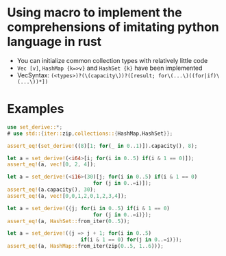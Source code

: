 # Using macro to implement the comprehensions of imitating python language in rust
- You can initialize common collection types with relatively little code
- `Vec [v]`, `HashMap {k=>v}` and `HashSet {k}` have been implemented
- VecSyntax: `(<types>)?(\(capacity\))?([result; for\(...\)((for|if)\(...\))*])`

# Examples
```rust
use set_derive::*;
# use std::{iter::zip,collections::{HashMap,HashSet}};

assert_eq!(set_derive!((8)[1; for(_ in 0..1)]).capacity(), 8);

let a = set_derive!(<i64>[i; for(i in 0..5) if(i & 1 == 0)]);
assert_eq!(a, vec![0, 2, 4]);

let a = set_derive!(<i16>(30)[j; for(i in 0..5) if(i & 1 == 0)
                            for (j in 0..=i)]);
assert_eq!(a.capacity(), 30);
assert_eq!(a, vec![0,0,1,2,0,1,2,3,4]);

let a = set_derive!({j; for(i in 0..5) if(i & 1 == 0)
                            for (j in 0..=i)});
assert_eq!(a, HashSet::from_iter(0..5));

let a = set_derive!({j => j + 1; for(i in 0..5)
                        if(i & 1 == 0) for(j in 0..=i)});
assert_eq!(a, HashMap::from_iter(zip(0..5, 1..6)));
```
